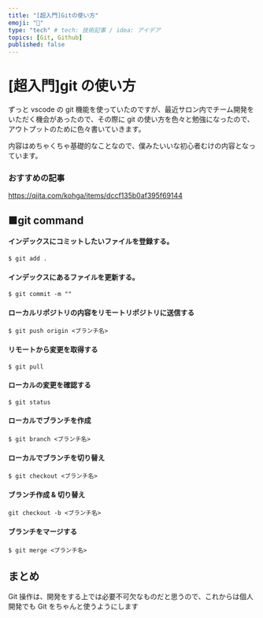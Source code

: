 ```yaml
---
title: "[超入門]Gitの使い方"
emoji: "🌊"
type: "tech" # tech: 技術記事 / idea: アイデア
topics: [Git, Github]
published: false
---
```


# [超入門]git の使い方

ずっと vscode の git 機能を使っていたのですが、最近サロン内でチーム開発をいただく機会があったので、その際に git の使い方を色々と勉強になったので、アウトプットのために色々書いていきます。

内容はめちゃくちゃ基礎的なことなので、僕みたいいな初心者むけの内容となっています。

### おすすめの記事

https://qiita.com/kohga/items/dccf135b0af395f69144

## ■git command

#### インデックスにコミットしたいファイルを登録する。

```
$ git add .
```

#### インデックスにあるファイルを更新する。

```
$ git commit -m ""
```

#### ローカルリポジトリの内容をリモートリポジトリに送信する

```
$ git push origin <ブランチ名>
```

#### リモートから変更を取得する

```
$ git pull
```

#### ローカルの変更を確認する

```
$ git status
```

#### ローカルでブランチを作成

```
$ git branch <ブランチ名>
```

#### ローカルでブランチを切り替え

```
$ git checkout <ブランチ名>
```

#### ブランチ作成 & 切り替え

```
git checkout -b <ブランチ名>
```

#### ブランチをマージする

```
$ git merge <ブランチ名>
```

## まとめ

Git 操作は、開発をする上では必要不可欠なものだと思うので、これからは個人開発でも Git をちゃんと使うようにします
